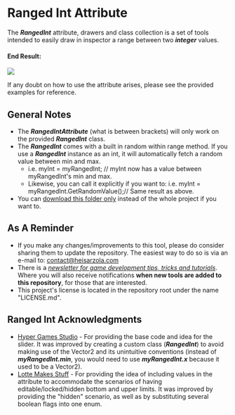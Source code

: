 # Ranged Int Attribute
The ***RangedInt*** attribute, drawers and class collection is a set of tools intended to easily draw in inspector a range between two ***integer*** values.

#### End Result:

![](https://github.com/heisarzola/Unity-Development-Tools/blob/master/Attributes/Ranged%20Int/Ranged%20Int.gif)

If any doubt on how to use the attribute arises, please see the provided examples for reference.

## General Notes
* The ***RangedIntAttribute*** (what is between brackets) will only work on the provided ***RangedInt*** class.
* The ***RangedInt*** comes with a built in random within range method. If you use a ***RangedInt*** instance as an int, it will automatically fetch a random value between min and max.
	* i.e. myInt = myRangedInt; // myInt now has a value between myRangedInt's min and max.
	* Likewise, you can call it explicitly if you want to: i.e. myInt = myRangedInt.GetRandomValue();// Same result as above.	
* You can [download this folder only](https://minhaskamal.github.io/DownGit/#/home?url=https://github.com/heisarzola/Unity-Development-Tools/tree/master/Attributes/Ranged%20Int) instead of the whole project if you want to.

## As A Reminder 
* If you make any changes/improvements to this tool, please do consider sharing them to update the repository. The easiest way to do so is via an e-mail to: contact@heisarzola.com
* There is a [*newsletter for game development tips, tricks and tutorials*](https://heisarzola.us16.list-manage.com/subscribe?u=711c0d50be32d6a5eca3ccb18&id=43d6d70f28). Where you will also receive notifications **when new tools are added to this repository**, for those that are interested.
* This project's license is located in the repository root under the name "LICENSE.md".

## Ranged Int Acknowledgments

* [Hyper Games Studio](https://github.com/HyperGamesStudio/unity-minmax-slider/blob/master/Editor/MinMaxSliderDrawer.cs) - For providing the base code and idea for the slider. It was improved by creating a custom class (***RangedInt***) to avoid making use of the Vector2 and its unintuitive conventions (instead of ***myRangedInt.min***, you would need to use ***myRangedInt.x*** because it used to be a Vector2).
* [Lotte Makes Stuff](https://gist.github.com/LotteMakesStuff/0de9be35044bab97cbe79b9ced695585) - For providing the idea of including values in the attribute to accommodate the scenarios of having editable/locked/hidden bottom and upper limits. It was improved by providing the "hidden" scenario, as well as by substituting several boolean flags into one enum.